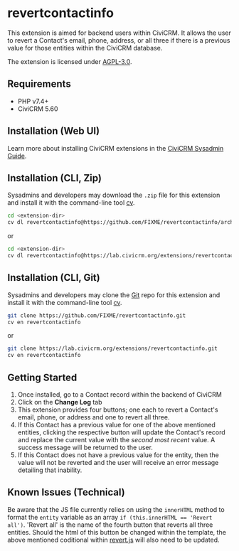 # revertcontactinfo
This extension is aimed for backend users within CiviCRM. It allows the user to revert a Contact's email, phone, address, or all three if there is a previous value for those entities within the CiviCRM database.

The extension is licensed under [AGPL-3.0](LICENSE.txt).

## Requirements

* PHP v7.4+
* CiviCRM 5.60

## Installation (Web UI)

Learn more about installing CiviCRM extensions in the [CiviCRM Sysadmin Guide](https://docs.civicrm.org/sysadmin/en/latest/customize/extensions/).

## Installation (CLI, Zip)

Sysadmins and developers may download the `.zip` file for this extension and
install it with the command-line tool [cv](https://github.com/civicrm/cv).

```bash
cd <extension-dir>
cv dl revertcontactinfo@https://github.com/FIXME/revertcontactinfo/archive/master.zip
```
or
```bash
cd <extension-dir>
cv dl revertcontactinfo@https://lab.civicrm.org/extensions/revertcontactinfo/-/archive/main/revertcontactinfo-main.zip
```

## Installation (CLI, Git)

Sysadmins and developers may clone the [Git](https://en.wikipedia.org/wiki/Git) repo for this extension and
install it with the command-line tool [cv](https://github.com/civicrm/cv).

```bash
git clone https://github.com/FIXME/revertcontactinfo.git
cv en revertcontactinfo
```
or
```bash
git clone https://lab.civicrm.org/extensions/revertcontactinfo.git
cv en revertcontactinfo
```

## Getting Started
1. Once installed, go to a Contact record within the backend of CiviCRM
2. Click on the **Change Log** tab
3. This extension provides four buttons; one each to revert a Contact's email, phone, or address and one to revert all three. 
4. If this Contact has a previous value for one of the above mentioned entities, clicking the respective button will update the Contact's record and replace the current value with the *second most recent* value. A success message will be returned to the user.
5. If this Contact does not have a previous value for the entity, then the value will not be reverted and the user will receive an error message detailing that inability.


## Known Issues (Technical)

Be aware that the JS file currently relies on using the `innerHTML` method to format the `entity` variable as an array `if (this.innerHTML == 'Revert all')`. 'Revert all' is the name of the fourth button that reverts all three entities. Should the html of this button be changed within the template, the above mentioned coditional within [revert.js](https://github.com/briennekordis/civicrmExt_revertContactInfo/blob/main/js/revert.js) will also need to be updated.
